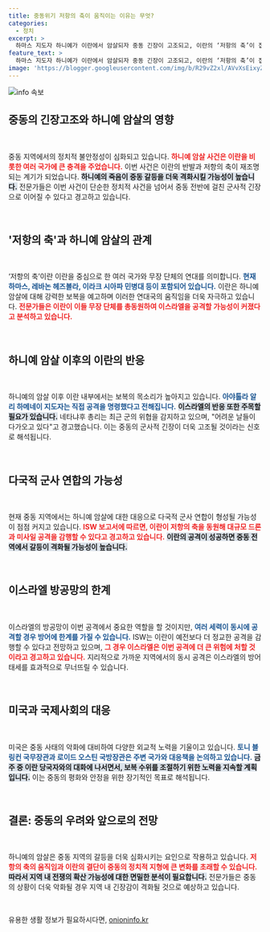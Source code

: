 ```yaml
---
title: 중동위기 저항의 축이 움직이는 이유는 무엇?
categories:
  - 정치
excerpt: >
  하마스 지도자 하니예가 이란에서 암살되자 중동 긴장이 고조되고, 이란의 ‘저항의 축’이 집결할 가능성이 커졌다. 전문가들은 이란과 무장 세력의 동시 공격이 이스라엘에 큰 위협이 될 것이라 경고하고, 상황 안정화를 위한 외교적 노력이 진행 중이다.
feature_text: >
  하마스 지도자 하니예가 이란에서 암살되자 중동 긴장이 고조되고, 이란의 ‘저항의 축’이 집결할 가능성이 커졌다. 전문가들은 이란과 무장 세력의 동시 공격이 이스라엘에 큰 위협이 될 것이라 경고하고, 상황 안정화를 위한 외교적 노력이 진행 중이다.
image: 'https://blogger.googleusercontent.com/img/b/R29vZ2xl/AVvXsEixyZcFfHzMRdzZMjFBmAUKJYCLCGyLL1o632UiGVXcaFdKo_bkvkuCioo0uUKlGfBVcT3P84aROyZIXSBEx3Aw5nCQ3pTgDom1WDC4m8eifvWiAmWEEVb4x6G_l8C0QH225ldMjyaFvpxGEBGNO37VmDTDMHGhJPq73UglMfDca1-0aw/s1600/blogspot.png'
---
```


<p><img src="https://blogger.googleusercontent.com/img/b/R29vZ2xl/AVvXsEixyZcFfHzMRdzZMjFBmAUKJYCLCGyLL1o632UiGVXcaFdKo_bkvkuCioo0uUKlGfBVcT3P84aROyZIXSBEx3Aw5nCQ3pTgDom1WDC4m8eifvWiAmWEEVb4x6G_l8C0QH225ldMjyaFvpxGEBGNO37VmDTDMHGhJPq73UglMfDca1-0aw/s1600/blogspot.png" alt="info 속보" /></p>

<h2 data-ke-size="size26">중동의 긴장고조와 하니예 암살의 영향</h2>

<p data-ke-size="size16">&nbsp;</p>

<p>중동 지역에서의 정치적 불안정성이 심화되고 있습니다. <b><span style="color: #ee2323;">하니예 암살 사건은 이란을 비롯한 여러 국가에 큰 충격을 주었습니다.</span></b> 이번 사건은 이란의 반발과 저항의 축이 재조명되는 계기가 되었습니다. <b><span style="background-color: #21538527;">하니예의 죽음이 중동 갈등을 더욱 격화시킬 가능성이 높습니다.</span></b> 전문가들은 이번 사건이 단순한 정치적 사건을 넘어서 중동 전반에 걸친 군사적 긴장으로 이어질 수 있다고 경고하고 있습니다. </p>

<p data-ke-size="size16">&nbsp;</p>

<h2 data-ke-size="size26">'저항의 축'과 하니예 암살의 관계</h2>

<p data-ke-size="size16">&nbsp;</p>

<p>‘저항의 축’이란 이란을 중심으로 한 여러 국가와 무장 단체의 연대를 의미합니다. <b><span style="color: #1a5490;">현재 하마스, 레바논 헤즈볼라, 이라크 시아파 민병대 등이 포함되어 있습니다.</span></b> 이란은 하니예 암살에 대해 강력한 보복을 예고하며 이러한 연대국의 움직임을 더욱 자극하고 있습니다. <b><span style="color: #ee2323;">전문가들은 이란이 이들 무장 단체를 총동원하여 이스라엘을 공격할 가능성이 커졌다고 분석하고 있습니다.</span></b></p>

<p data-ke-size="size16">&nbsp;</p>

<h2 data-ke-size="size26">하니예 암살 이후의 이란의 반응</h2>

<p data-ke-size="size16">&nbsp;</p>

<p>하니예의 암살 이후 이란 내부에서는 보복의 목소리가 높아지고 있습니다. <b><span style="color: #1a5490;">아야톨라 알리 하메네이 지도자는 직접 공격을 명령했다고 전해집니다.</span></b> <b><span style="background-color: #21538527;">이스라엘의 반응 또한 주목할 필요가 있습니다.</span></b> 네타냐후 총리는 최근 군의 위협을 감지하고 있으며, "어려운 날들이 다가오고 있다"고 경고했습니다. 이는 중동의 군사적 긴장이 더욱 고조될 것이라는 신호로 해석됩니다. </p>

<p data-ke-size="size16">&nbsp;</p>

<h2 data-ke-size="size26">다국적 군사 연합의 가능성</h2>

<p data-ke-size="size16">&nbsp;</p>

<p>현재 중동 지역에서는 하니예 암살에 대한 대응으로 다국적 군사 연합이 형성될 가능성이 점점 커지고 있습니다. <b><span style="color: #ee2323;">ISW 보고서에 따르면, 이란이 저항의 축을 동원해 대규모 드론과 미사일 공격을 감행할 수 있다고 경고하고 있습니다.</span></b> <b><span style="background-color: #21538527;">이란의 공격이 성공하면 중동 전역에서 갈등이 격화될 가능성이 높습니다.</span></b> </p>

<p data-ke-size="size16">&nbsp;</p>

<h2 data-ke-size="size26">이스라엘 방공망의 한계</h2>

<p data-ke-size="size16">&nbsp;</p>

<p>이스라엘의 방공망이 이번 공격에서 중요한 역할을 할 것이지만, <b><span style="color: #1a5490;">여러 세력이 동시에 공격할 경우 방어에 한계를 가질 수 있습니다.</span></b> ISW는 이란이 예전보다 더 정교한 공격을 감행할 수 있다고 전망하고 있으며, <b><span style="color: #ee2323;">그 경우 이스라엘은 이번 공격에 더 큰 위험에 처할 것이라고 경고하고 있습니다.</span></b> 지리적으로 가까운 지역에서의 동시 공격은 이스라엘의 방어 태세를 효과적으로 무너뜨릴 수 있습니다.</p>

<p data-ke-size="size16">&nbsp;</p>

<h2 data-ke-size="size26">미국과 국제사회의 대응</h2>

<p data-ke-size="size16">&nbsp;</p>

<p>미국은 중동 사태의 악화에 대비하여 다양한 외교적 노력을 기울이고 있습니다. <b><span style="color: #1a5490;">토니 블링컨 국무장관과 로이드 오스틴 국방장관은 주변 국가와 대응책을 논의하고 있습니다.</span></b> <b><span style="background-color: #21538527;">금주 중 이란 당국자와의 대화에 나서면서, 보복 수위를 조절하기 위한 노력을 지속할 계획입니다.</span></b> 이는 중동의 평화와 안정을 위한 장기적인 목표로 해석됩니다.</p>

<p data-ke-size="size16">&nbsp;</p>

<h2 data-ke-size="size26">결론: 중동의 우려와 앞으로의 전망</h2>

<p data-ke-size="size16">&nbsp;</p>

<p>하니예의 암살은 중동 지역의 갈등을 더욱 심화시키는 요인으로 작용하고 있습니다. <b><span style="color: #ee2323;">저항의 축의 움직임과 이란의 결단이 중동의 정치적 지형에 큰 변화를 초래할 수 있습니다.</span></b> <b><span style="background-color: #21538527;">따라서 지역 내 전쟁의 확산 가능성에 대한 면밀한 분석이 필요합니다.</span></b> 전문가들은 중동의 상황이 더욱 악화될 경우 지역 내 긴장감이 격화될 것으로 예상하고 있습니다. </p>

<p data-ke-size="size16">&nbsp;</p>
유용한 생활 정보가 필요하시다면, <a href="https://onioninfo.kr" rel="dofollow">onioninfo.kr</a>


